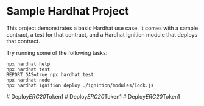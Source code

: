 # Sample Hardhat Project

This project demonstrates a basic Hardhat use case. It comes with a sample contract, a test for that contract, and a Hardhat Ignition module that deploys that contract.

Try running some of the following tasks:

```shell
npx hardhat help
npx hardhat test
REPORT_GAS=true npx hardhat test
npx hardhat node
npx hardhat ignition deploy ./ignition/modules/Lock.js
```
#   D e p l o y _ E R C 2 0 _ T o k e n 1  
 #   D e p l o y _ E R C 2 0 _ T o k e n 1  
 #   D e p l o y _ E R C 2 0 _ T o k e n 1  
 
